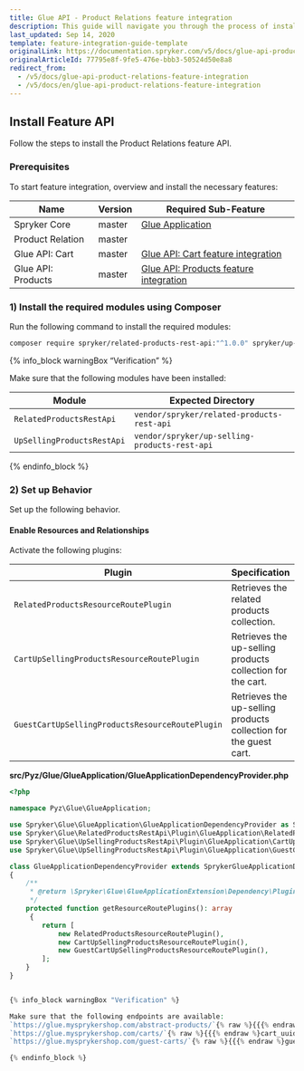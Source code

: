 ```yaml
---
title: Glue API - Product Relations feature integration
description: This guide will navigate you through the process of installing and configuring the Product Relations feature in Spryker OS.
last_updated: Sep 14, 2020
template: feature-integration-guide-template
originalLink: https://documentation.spryker.com/v5/docs/glue-api-product-relations-feature-integration
originalArticleId: 77795e8f-9fe5-476e-bbb3-50524d50e8a8
redirect_from:
  - /v5/docs/glue-api-product-relations-feature-integration
  - /v5/docs/en/glue-api-product-relations-feature-integration
---
```


## Install Feature API

Follow the steps to install the Product Relations feature API.

### Prerequisites

To start feature integration, overview and install the necessary features:

|Name|Version|Required Sub-Feature|
|---|---|---|
|Spryker Core| master |[Glue Application](/docs/scos/dev/feature-integration-guides/{{page.version}}/glue-api/glue-api-glue-application-feature-integration.html)|
|Product Relation|master||
|Glue API: Cart |master| [Glue API: Cart feature integration](/docs/scos/dev/feature-integration-guides/{{page.version}}/glue-api/glue-api-cart-feature-integration.html) |
| Glue API: Products |master|[Glue API: Products feature integration](/docs/scos/dev/feature-integration-guides/{{page.version}}/glue-api/glue-api-product-feature-integration.html)|

### 1) Install the required modules using Composer

Run the following command to install the required modules:

```bash
composer require spryker/related-products-rest-api:"^1.0.0" spryker/up-selling-products-rest-api:"^1.0.0" --update-with-dependencies
```

{% info_block warningBox “Verification” %}

Make sure that the following modules have been installed:

|Module|Expected Directory|
|---|---|
|`RelatedProductsRestApi`|`vendor/spryker/related-products-rest-api`|
|`UpSellingProductsRestApi`|`vendor/spryker/up-selling-products-rest-api`|

{% endinfo_block %}

### 2) Set up Behavior

Set up the following behavior.

#### Enable Resources and Relationships
Activate the following plugins:

|Plugin|Specification|Prerequisites|Namespace|
|---|---|---|---|
|`RelatedProductsResourceRoutePlugin`|Retrieves the related products collection.|None|`Spryker\Glue\RelatedProductsRestApi\Plugin\GlueApplication`|
|`CartUpSellingProductsResourceRoutePlugin`|Retrieves the up-selling products collection for the cart.|None|`Spryker\Glue\UpSellingProductsRestApi\Plugin\GlueApplication`|
|`GuestCartUpSellingProductsResourceRoutePlugin`|Retrieves the up-selling products collection for the guest cart.|None|`Spryker\Glue\UpSellingProductsRestApi\Plugin\GlueApplication`|


**src/Pyz/Glue/GlueApplication/GlueApplicationDependencyProvider.php**

```php
<?php

namespace Pyz\Glue\GlueApplication;

use Spryker\Glue\GlueApplication\GlueApplicationDependencyProvider as SprykerGlueApplicationDependencyProvider;
use Spryker\Glue\RelatedProductsRestApi\Plugin\GlueApplication\RelatedProductsResourceRoutePlugin;
use Spryker\Glue\UpSellingProductsRestApi\Plugin\GlueApplication\CartUpSellingProductsResourceRoutePlugin;
use Spryker\Glue\UpSellingProductsRestApi\Plugin\GlueApplication\GuestCartUpSellingProductsResourceRoutePlugin;

class GlueApplicationDependencyProvider extends SprykerGlueApplicationDependencyProvider
{
    /**
     * @return \Spryker\Glue\GlueApplicationExtension\Dependency\Plugin\ResourceRoutePluginInterface[]
     */
    protected function getResourceRoutePlugins(): array
     {
        return [
            new RelatedProductsResourceRoutePlugin(),
            new CartUpSellingProductsResourceRoutePlugin(),
            new GuestCartUpSellingProductsResourceRoutePlugin(),
        ];
    }
}


{% info_block warningBox "Verification" %}

Make sure that the following endpoints are available:
`https://glue.mysprykershop.com/abstract-products/`{% raw %}{{{% endraw %}abstract_product_sku{% raw %}}}{% endraw %}`e/related-products`
`https://glue.mysprykershop.com/carts/`{% raw %}{{{% endraw %}cart_uuid{% raw %}}}{% endraw %}`/up-selling-products`
`https://glue.mysprykershop.com/guest-carts/`{% raw %}{{{% endraw %}guest_cart_uuid{% raw %}}}{% endraw %}`/up-selling-products`

{% endinfo_block %}
